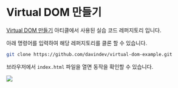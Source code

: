 # Virtual DOM 만들기

[Virtual DOM 만들기](https://velog.io/@davin/Virtual-DOM-%EB%A7%8C%EB%93%A4%EA%B8%B0) 아티클에서 사용된 실습 코드 레퍼지토리 입니다.

아래 명령어를 입력하여 해당 레퍼지토리를 클론 할 수 있습니다.
```zsh
git clone https://github.com/davindev/virtual-dom-example.git
```

브라우저에서 `index.html` 파일을 열면 동작을 확인할 수 있습니다.

![](https://velog.velcdn.com/images/davin/post/49cb9254-0060-4146-94a9-420695a97f12/image.gif)

